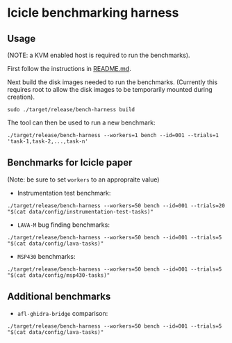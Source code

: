 # Icicle benchmarking harness

## Usage

(NOTE: a KVM enabled host is required to run the benchmarks).

First follow the instructions in [README.md](../README.md).

Next build the disk images needed to run the benchmarks. (Currently this requires root to allow the disk images to be temporarily mounted during creation).

```
sudo ./target/release/bench-harness build
```

The tool can then be used to run a new benchmark:

```
./target/release/bench-harness --workers=1 bench --id=001 --trials=1 'task-1,task-2,...,task-n'
```

## Benchmarks for Icicle paper

(Note: be sure to set `workers` to an appropraite value)

* Instrumentation test benchmark:

```
./target/release/bench-harness --workers=50 bench --id=001 --trials=20 "$(cat data/config/instrumentation-test-tasks)"
```

* `LAVA-M` bug finding benchmarks:

```
./target/release/bench-harness --workers=50 bench --id=001 --trials=5 "$(cat data/config/lava-tasks)"
```

* `MSP430` benchmarks:

```
./target/release/bench-harness --workers=50 bench --id=001 --trials=5 "$(cat data/config/msp430-tasks)"
```


## Additional benchmarks

* `afl-ghidra-bridge` comparison:

```
./target/release/bench-harness --workers=50 bench --id=001 --trials=5 "$(cat data/config/lava-tasks)"
```